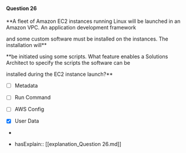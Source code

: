 #### Question  26


**A fleet of Amazon EC2 instances running Linux will be launched in an Amazon VPC. An application development framework

and some custom software must be installed on the instances. The installation will**


**be initiated using some scripts. What feature enables a Solutions Architect to specify the scripts the software can be

installed during the EC2 instance launch?**


- [ ] Metadata


- [ ] Run Command


- [ ] AWS Config


- [x] User Data


*

- hasExplain:: [[explanation_Question  26.md]]